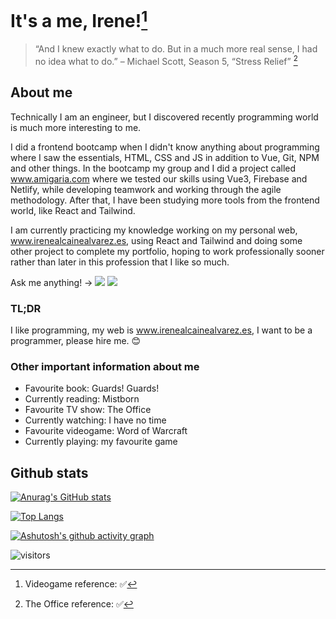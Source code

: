 # It's a me, Irene![^1]
[^1]: Videogame reference: ✅

> “And I knew exactly what to do. But in a much more real sense, I had no idea what to do.” – Michael Scott, Season 5, “Stress Relief”  [^2]
[^2]: The Office reference: ✅

## About me

Technically I am an engineer, but I discovered recently programming world is much more interesting to me.

I did a frontend bootcamp when I didn't know anything about programming where I saw the essentials, HTML, CSS and JS in addition to Vue, Git, NPM and other things. In the bootcamp my group and I did a project called www.amigaria.com where we tested our skills using Vue3, Firebase and Netlify, while developing teamwork and working through the agile methodology. After that, I have been studying more tools from the frontend world, like React and Tailwind.

I am currently practicing my knowledge working on my personal web, www.irenealcainealvarez.es, using React and Tailwind and doing some other project to complete my portfolio, hoping to work professionally sooner rather than later in this profession that I like so much.

Ask me anything! -> <a href="mailto:irenealcainealvarez@gmail.com" target="_blank"><img src="https://img.shields.io/badge/gmail-db4a39?style=flag&logo=gmail&logoColor=white"></a>
  <a href="https://www.linkedin.com/in/irenealcaine/" target="_blank"><img src="https://img.shields.io/badge/Linkedin-1DA1F2?style=flag&logo=linkedin&logoColor=white"></a>

### TL;DR

I like programming, my web is www.irenealcainealvarez.es, I want to be a programmer, please hire me. 😊

### Other important information about me

- Favourite book: Guards! Guards!
- Currently reading: Mistborn
- Favourite TV show: The Office
- Currently watching: I have no time
- Favourite videogame: Word of Warcraft
- Currently playing: my favourite game

## Github stats

[![Anurag's GitHub stats](https://github-readme-stats.vercel.app/api?username=irenealcaine&show_icons=true&theme=midnight-purple)](https://github.com/anuraghazra/github-readme-stats)

[![Top Langs](https://github-readme-stats.vercel.app/api/top-langs/?username=irenealcaine&layout=compact&theme=midnight-purple)](https://github.com/anuraghazra/github-readme-stats)

[![Ashutosh's github activity graph](https://github-readme-activity-graph.cyclic.app/graph?username=irenealcaine&theme=react-dark)](https://github.com/ashutosh00710/github-readme-activity-graph)

![visitors](https://visitor-badge.glitch.me/badge?page_id=irenealcaine.irenealcaine&left_color=purple&right_color=blue) 
